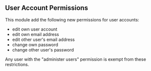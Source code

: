 User Account Permissions
--------------------------------------------------------------------------------

This module add the following new permissions for user accounts:

* edit own user account
* edit own email address
* edit other user's email address
* change own password
* change other user's password

Any user with the "administer users" permission is exempt from these
restrictions.
